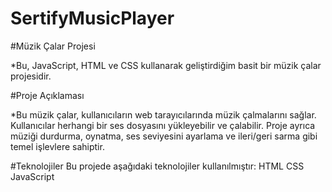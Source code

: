 # SertifyMusicPlayer
#Müzik Çalar Projesi

*Bu, JavaScript, HTML ve CSS kullanarak geliştirdiğim basit bir müzik çalar projesidir.

#Proje Açıklaması

*Bu müzik çalar, kullanıcıların web tarayıcılarında müzik çalmalarını sağlar. Kullanıcılar herhangi bir ses dosyasını yükleyebilir ve çalabilir. Proje ayrıca müziği durdurma, oynatma, ses seviyesini ayarlama ve ileri/geri sarma gibi temel işlevlere sahiptir.

#Teknolojiler
Bu projede aşağıdaki teknolojiler kullanılmıştır:
HTML
CSS
JavaScript
